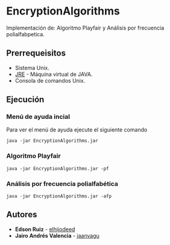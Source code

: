 # EncryptionAlgorithms
Implementación de: Algoritmo Playfair y Análisis por frecuencia polialfabpetica.

## Prerrequeisitos
* Sistema Unix.
* [JRE](https://www.oracle.com/technetwork/java/javase/downloads/jre8-downloads-2133155.html) - Máquina virtual de JAVA.
* Consola de comandos Unix.

## Ejecución

### Menú de ayuda incial
Para ver el menú de ayuda ejecute el siguiente comando
```
java -jar EncryptionAlgorithms.jar
```
### Algoritmo Playfair
```
java -jar EncryptionAlgorithms.jar -pf
```
### Análisis por frecuencia polialfabética
```
java -jar EncryptionAlgorithms.jar -afp
```

## Autores

* **Edson Ruiz** - [elhijodeed](https://www.linkedin.com/in/edson-ruiz-ramirez-04419911a)
* **Jairo Andrés Valencia** - [jaanvagu](https://www.linkedin.com/in/jaanvagu/)
